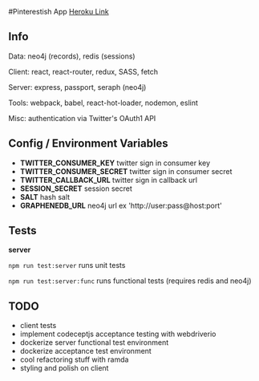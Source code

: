#Pinterestish App
[Heroku Link](https://jomcode-fcc-pinterest.herokuapp.com)

## Info
Data: neo4j (records), redis (sessions)

Client: react, react-router, redux, SASS, fetch

Server: express, passport, seraph (neo4j)

Tools: webpack, babel, react-hot-loader, nodemon, eslint

Misc: authentication via Twitter's OAuth1 API

## Config / Environment Variables
- **TWITTER_CONSUMER_KEY** twitter sign in consumer key
- **TWITTER_CONSUMER_SECRET** twitter sign in consumer secret
- **TWITTER_CALLBACK_URL** twitter sign in callback url
- **SESSION_SECRET** session secret
- **SALT** hash salt
- **GRAPHENEDB_URL** neo4j url ex 'http://user:pass@host:port'

## Tests
**server**

`npm run test:server` runs unit tests

`npm run test:server:func` runs functional tests (requires redis and neo4j)

## TODO
- client tests
- implement codeceptjs acceptance testing with webdriverio
- dockerize server functional test environment
- dockerize acceptance test environment
- cool refactoring stuff with ramda
- styling and polish on client
